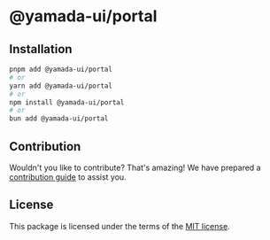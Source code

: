 # @yamada-ui/portal

## Installation

```sh
pnpm add @yamada-ui/portal
# or
yarn add @yamada-ui/portal
# or
npm install @yamada-ui/portal
# or
bun add @yamada-ui/portal
```

## Contribution

Wouldn't you like to contribute? That's amazing! We have prepared a [contribution guide](https://github.com/yamada-ui/yamada-ui/blob/main/CONTRIBUTING.md) to assist you.

## License

This package is licensed under the terms of the
[MIT license](https://github.com/yamada-ui/yamada-ui/blob/main/LICENSE).
